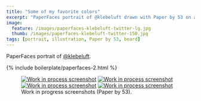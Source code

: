 ```yaml
---
title: "Some of my favorite colors"
excerpt: "PaperFaces portrait of @klebeluft drawn with Paper by 53 on an iPad."
image: 
  feature: /images/paperfaces-klebeluft-twitter-lg.jpg
  thumb: /images/paperfaces-klebeluft-twitter-150.jpg
tags: [portrait, illustration, Paper by 53, beard]
---
```


PaperFaces portrait of [@klebeluft](http://twitter.com/klebeluft).

{% include boilerplate/paperfaces-2.html %}

<figure class="half">
	<a href="{{ site.url }}/images/paperfaces-klebeluft-process-1-lg.jpg"><img src="{{ site.url }}/images/paperfaces-klebeluft-process-1-600.jpg" alt="Work in process screenshot"></a>
	<a href="{{ site.url }}/images/paperfaces-klebeluft-process-2-lg.jpg"><img src="{{ site.url }}/images/paperfaces-klebeluft-process-2-600.jpg" alt="Work in process screenshot"></a>
	<a href="{{ site.url }}/images/paperfaces-klebeluft-process-3-lg.jpg"><img src="{{ site.url }}/images/paperfaces-klebeluft-process-3-600.jpg" alt="Work in process screenshot"></a>
	<a href="{{ site.url }}/images/paperfaces-klebeluft-process-4-lg.jpg"><img src="{{ site.url }}/images/paperfaces-klebeluft-process-4-600.jpg" alt="Work in process screenshot"></a>
	<figcaption>Work in progress screenshots (Paper by 53).</figcaption>
</figure>